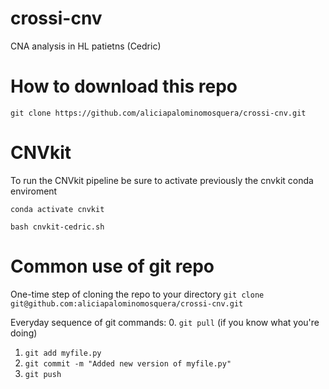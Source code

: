 # crossi-cnv
CNA analysis in HL patietns (Cedric)

# How to download this repo
`git clone https://github.com/aliciapalominomosquera/crossi-cnv.git`

# CNVkit
To run the CNVkit pipeline be sure to activate previously the cnvkit conda enviroment

`conda activate cnvkit`

`bash cnvkit-cedric.sh`

# Common use of git repo
One-time step of cloning the repo to your directory
`git clone git@github.com:aliciapalominomosquera/crossi-cnv.git`

Everyday sequence of git commands: 0. `git pull` (if you know what you're doing)
1. `git add myfile.py`
2. `git commit -m "Added new version of myfile.py"`
3. `git push`

